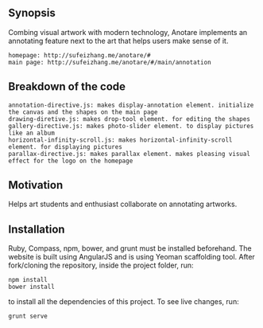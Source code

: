 ## Synopsis

Combing visual artwork with modern technology, Anotare implements an annotating feature next to the art that helps users make sense of it.

```
homepage: http://sufeizhang.me/anotare/#
main page: http://sufeizhang.me/anotare/#/main/annotation
```

## Breakdown of the code
```
annotation-directive.js: makes display-annotation element. initialize the canvas and the shapes on the main page
drawing-diretive.js: makes drop-tool element. for editing the shapes
gallery-directive.js: makes photo-slider element. to display pictures like an album
horizontal-infinity-scroll.js: makes horizontal-infinity-scroll element. for displaying pictures
parallax-directive.js: makes parallax element. makes pleasing visual effect for the logo on the homepage
```

## Motivation

Helps art students and enthusiast collaborate on annotating artworks.

## Installation

Ruby, Compass, npm, bower, and grunt must be installed beforehand. The website is built using AngularJS and is using Yeoman scaffolding tool. After fork/cloning the repository, inside the project folder, run:
```
npm install
bower install
```
to install all the dependencies of this project. To see live changes, run:
```
grunt serve
```
